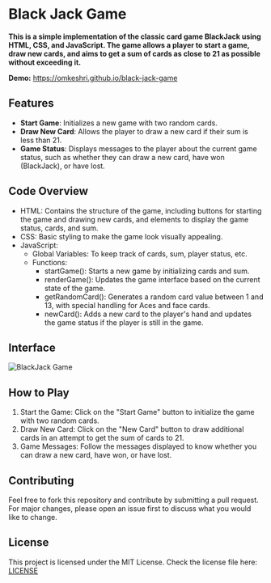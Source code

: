 # Black Jack Game

__This is a simple implementation of the classic card game BlackJack using HTML, CSS, and JavaScript. The game allows a player to start a game, draw new cards, and aims to get a sum of cards as close to 21 as possible without exceeding it.__

__Demo:__ https://omkeshri.github.io/black-jack-game

## Features
- __Start Game__: Initializes a new game with two random cards.
- __Draw New Card__: Allows the player to draw a new card if their sum is less than 21.
- __Game Status__: Displays messages to the player about the current game status, such as whether they can draw a new card, have won (BlackJack), or have lost.

## Code Overview
- HTML: Contains the structure of the game, including buttons for starting the game and drawing new cards, and elements to display the game status, cards, and sum.
- CSS: Basic styling to make the game look visually appealing.
- JavaScript:
    - Global Variables: To keep track of cards, sum, player status, etc.
    - Functions:
        - startGame(): Starts a new game by initializing cards and sum.
        - renderGame(): Updates the game interface based on the current state of the game.
        - getRandomCard(): Generates a random card value between 1 and 13, with special handling for Aces and face cards.
        - newCard(): Adds a new card to the player's hand and updates the game status if the player is still in the game.

## Interface
![BlackJack Game](img/interface.png)

## How to Play
1. Start the Game: Click on the "Start Game" button to initialize the game with two random cards.
2. Draw New Card: Click on the "New Card" button to draw additional cards in an attempt to get the sum of cards to 21.
3. Game Messages: Follow the messages displayed to know whether you can draw a new card, have won, or have lost.

## Contributing
Feel free to fork this repository and contribute by submitting a pull request. For major changes, please open an issue first to discuss what you would like to change.

## License
This project is licensed under the MIT License. Check the license file here: [LICENSE](LICENSE)
